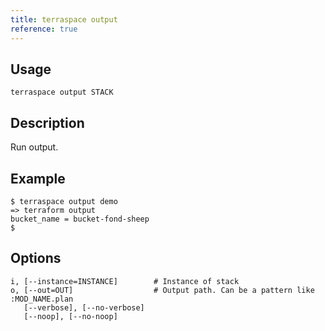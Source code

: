 ```yaml
---
title: terraspace output
reference: true
---
```


## Usage

    terraspace output STACK

## Description

Run output.

## Example

    $ terraspace output demo
    => terraform output
    bucket_name = bucket-fond-sheep
    $


## Options

```
i, [--instance=INSTANCE]        # Instance of stack
o, [--out=OUT]                  # Output path. Can be a pattern like :MOD_NAME.plan
   [--verbose], [--no-verbose]  
   [--noop], [--no-noop]        
```

